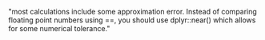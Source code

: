 "most calculations include some approximation error. Instead of comparing floating point numbers using ==, you should use dplyr::near() which allows for some numerical tolerance."
